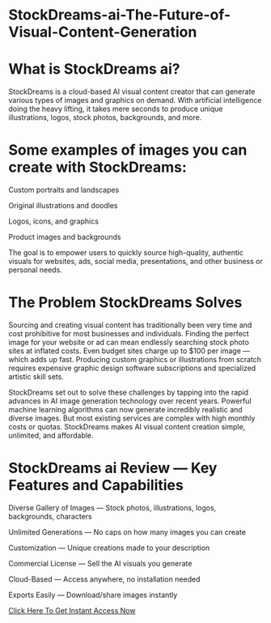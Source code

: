 # StockDreams-ai-The-Future-of-Visual-Content-Generation

# What is StockDreams ai? 

StockDreams is a cloud-based AI visual content creator that can generate various types of images and graphics on demand. With artificial intelligence doing the heavy lifting, it takes mere seconds to produce unique illustrations, logos, stock photos, backgrounds, and more.

# Some examples of images you can create with StockDreams:

Custom portraits and landscapes

Original illustrations and doodles

Logos, icons, and graphics

Product images and backgrounds

The goal is to empower users to quickly source high-quality, authentic visuals for websites, ads, social media, presentations, and other business or personal needs.

# The Problem StockDreams Solves

Sourcing and creating visual content has traditionally been very time and cost prohibitive for most businesses and individuals.
Finding the perfect image for your website or ad can mean endlessly searching stock photo sites at inflated costs. Even budget sites charge up to $100 per image — which adds up fast.
Producing custom graphics or illustrations from scratch requires expensive graphic design software subscriptions and specialized artistic skill sets.

StockDreams set out to solve these challenges by tapping into the rapid advances in AI image generation technology over recent years.
Powerful machine learning algorithms can now generate incredibly realistic and diverse images. But most existing services are complex with high monthly costs or quotas.
StockDreams makes AI visual content creation simple, unlimited, and affordable.

# StockDreams ai Review — Key Features and Capabilities

Diverse Gallery of Images — Stock photos, illustrations, logos, backgrounds, characters

Unlimited Generations — No caps on how many images you can create

Customization — Unique creations made to your description

Commercial License — Sell the AI visuals you generate

Cloud-Based — Access anywhere, no installation needed

Exports Easily — Download/share images instantly

[Click Here To Get Instant Access Now](https://jvz6.com/c/3006823/400527)


